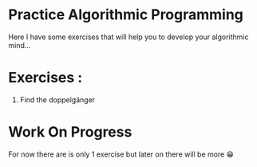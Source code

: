 # Practice Algorithmic Programming
Here I have some exercises that will help you to develop your algorithmic mind...


# Exercises :
1. Find the doppelgänger 


# Work On Progress
For now there are is only 1 exercise but later on there will be more 😁

